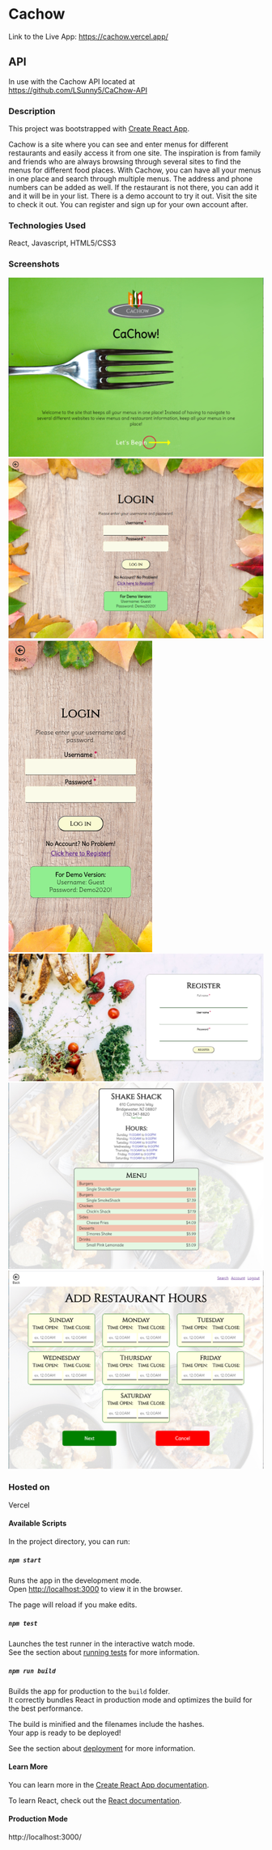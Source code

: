 # Cachow
Link to the Live App:  https://cachow.vercel.app/ 

## API
In use with the Cachow API located at https://github.com/LSunny5/CaChow-API

### Description
This project was bootstrapped with [Create React App](https://github.com/facebook/create-react-app).

Cachow is a site where you can see and enter menus for different restaurants and easily access it from one site. The inspiration is from family and friends who are always browsing through several sites to find the menus for different food places. With Cachow, you can have all your menus in one place and search through multiple menus. The address and phone numbers can be added as well.  If the restaurant is not there, you can add it and it will be in your list.  There is a demo account to try it out.  Visit the site to check it out.  You can register and sign up for your own account after.   

### Technologies Used
React, Javascript, HTML5/CSS3

### Screenshots
![Landing Desktop](screenshots/CachowHome.png)
![Login Desktop](screenshots/login.png)
![Login Mobile](screenshots/LoginMobile.png)
![Register Desktop](screenshots/RegisterDesktop.png)
![Menu Desktop](screenshots/menu.png)
![Add Hours Form Desktop](screenshots/AddHours.png)

### Hosted on 
Vercel 

#### Available Scripts
In the project directory, you can run:

##### `npm start`
Runs the app in the development mode.<br />
Open [http://localhost:3000](http://localhost:3000) to view it in the browser.

The page will reload if you make edits.<br />

##### `npm test`
Launches the test runner in the interactive watch mode.<br />
See the section about [running tests](https://facebook.github.io/create-react-app/docs/running-tests) for more information.

##### `npm run build`
Builds the app for production to the `build` folder.<br />
It correctly bundles React in production mode and optimizes the build for the best performance.

The build is minified and the filenames include the hashes.<br />
Your app is ready to be deployed!

See the section about [deployment](https://facebook.github.io/create-react-app/docs/deployment) for more information.

#### Learn More
You can learn more in the [Create React App documentation](https://facebook.github.io/create-react-app/docs/getting-started).

To learn React, check out the [React documentation](https://reactjs.org/).

#### Production Mode
http://localhost:3000/ 